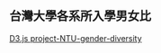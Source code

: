 ## 台灣大學各系所入學男女比

[D3.js project-NTU-gender-diversity](https://victoria-yang.github.io/Gender/index.html)


